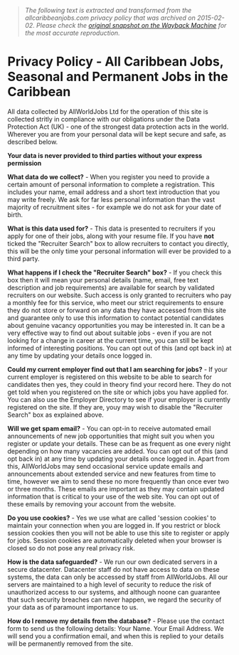 > *The following text is extracted and transformed from the allcaribbeanjobs.com privacy policy that was archived on 2015-02-02. Please check the [original snapshot on the Wayback Machine](https://web.archive.org/web/20150202014708id_/http%3A//www.allcaribbeanjobs.com/privacy.php) for the most accurate reproduction.*

# Privacy Policy - All Caribbean Jobs, Seasonal and Permanent Jobs in the Caribbean

All data collected by AllWorldJobs Ltd for the operation of this site is collected stritly in compliance with our obligations under the Data Protection Act (UK) - one of the strongest data protection acts in the world. Wherever you are from your personal data will be kept secure and safe, as described below.

**Your data is never provided to third parties without your express permission**

**What data do we collect?** \- When you register you need to provide a certain amount of personal information to complete a registration. This includes your name, email address and a short text introduction that you may write freely. We ask for far less personal information than the vast majority of recruitment sites - for example we do not ask for your date of birth. 

**What is this data used for?** \- This data is presented to recruiters if you apply for one of their jobs, along with your resume file. If you have **not** ticked the "Recruiter Search" box to allow recruiters to contact you directly, this will be the only time your personal information will ever be provided to a third party. 

**What happens if I check the "Recruiter Search" box?** \- If you check this box then it will mean your personal details (name, email, free text description and job requirements) are available for search by validated recruiters on our website. Such access is only granted to recruiters who pay a monthly fee for this service, who meet our strict requirements to ensure they do not store or forward on any data they have accessed from this site and guarantee only to use this information to contact potential candidates about genuine vacancy opportunities you may be interested in. It can be a very effective way to find out about suitable jobs - even if you are not looking for a change in career at the current time, you can still be kept informed of interesting positions. You can opt out of this (and opt back in) at any time by updating your details once logged in. 

**Could my current employer find out that I am searching for jobs?** \- If your current employer is registered on this website to be able to search for candidates then yes, they could in theory find your record here. They do not get told when you registered on the site or which jobs you have applied for. You can also use the Employer Directory to see if your employer is currently registered on the site. If they are, youy may wish to disable the "Recruiter Search" box as explained above. 

**Will we get spam email?** \- You can opt-in to receive automated email announcements of new job opportunities that might suit you when you register or update your details. These can be as frequent as one every night depending on how many vacancies are added. You can opt out of this (and opt back in) at any time by updating your details once logged in. Apart from this, AllWorldJobs may send occasional service update emails and announcements about extended service and new features from time to time, however we aim to send these no more frequently than once ever two or three months. These emails are important as they may contain updated information that is critical to your use of the web site. You can opt out of these emails by removing your account from the website. 

**Do you use cookies?** \- Yes we use what are called 'session cookies' to maintain your connection when you are logged in. If you restrict or block session cookies then you will not be able to use this site to register or apply for jobs. Session cookies are automatically deleted when your browser is closed so do not pose any real privacy risk.

**How is the data safeguarded?** \- We run our own dedicated servers in a secure datacenter. Datacenter staff do not have access to data on these systems, the data can only be accessed by staff from AllWorldJobs. All our servers are maintained to a high level of security to reduce the risk of unauthorized access to our systems, and although noone can guarantee that such security breaches can never happen, we regard the security of your data as of paramount importance to us. 

**How do I remove my details from the database?** \- Please use the contact form to send us the following details: Your Name. Your Email Address. We will send you a confirmation email, and when this is replied to your details will be permanently removed from the site. 
